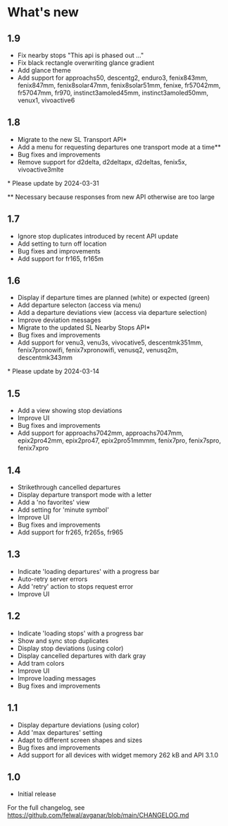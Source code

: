 # What's new

## 1.9

- Fix nearby stops "This api is phased out ..."
- Fix black rectangle overwriting glance gradient
- Add glance theme
- Add support for approachs50, descentg2, enduro3, fenix843mm, fenix847mm, fenix8solar47mm, fenix8solar51mm, fenixe, fr57042mm, fr57047mm, fr970, instinct3amoled45mm, instinct3amoled50mm, venux1, vivoactive6

## 1.8

- Migrate to the new SL Transport API*
- Add a menu for requesting departures one transport mode at a time**
- Bug fixes and improvements
- Remove support for d2delta, d2deltapx, d2deltas, fenix5x, vivoactive3mlte

\* Please update by 2024-03-31

** Necessary because responses from new API otherwise are too large

## 1.7

- Ignore stop duplicates introduced by recent API update
- Add setting to turn off location
- Bug fixes and improvements
- Add support for fr165, fr165m

## 1.6

- Display if departure times are planned (white) or expected (green)
- Add departure selecton (access via menu)
- Add a departure deviations view (access via departure selection)
- Improve deviation messages
- Migrate to the updated SL Nearby Stops API*
- Bug fixes and improvements
- Add support for venu3, venu3s, vivocative5, descentmk351mm, fenix7pronowifi, fenix7xpronowifi, venusq2, venusq2m, descentmk343mm

\* Please update by 2024-03-14

## 1.5

- Add a view showing stop deviations
- Improve UI
- Bug fixes and improvements
- Add support for approachs7042mm, approachs7047mm, epix2pro42mm, epix2pro47, epix2pro51mmmm, fenix7pro, fenix7spro, fenix7xpro

## 1.4

- Strikethrough cancelled departures
- Display departure transport mode with a letter
- Add a 'no favorites' view
- Add setting for 'minute symbol'
- Improve UI
- Bug fixes and improvements
- Add support for fr265, fr265s, fr965

## 1.3

- Indicate 'loading departures' with a progress bar
- Auto-retry server errors
- Add 'retry' action to stops request error
- Improve UI

## 1.2

- Indicate 'loading stops' with a progress bar
- Show and sync stop duplicates
- Display stop deviations (using color)
- Display cancelled departures with dark gray
- Add tram colors
- Improve UI
- Improve loading messages
- Bug fixes and improvements

## 1.1

- Display departure deviations (using color)
- Add 'max departures' setting
- Adapt to different screen shapes and sizes
- Bug fixes and improvements
- Add support for all devices with widget memory 262 kB and API 3.1.0

## 1.0

- Initial release

For the full changelog, see https://github.com/felwal/avganar/blob/main/CHANGELOG.md
